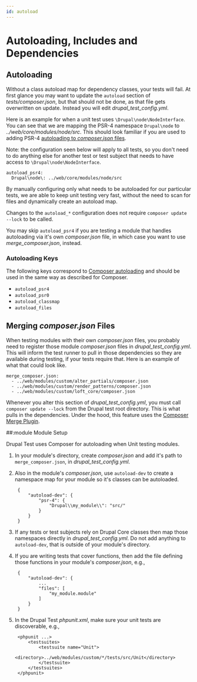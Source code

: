```yaml
---
id: autoload
---
```

# Autoloading, Includes and Dependencies

## Autoloading

Without a class autoload map for dependency classes, your tests will fail.  At first glance you may want to update the `autoload` section of _tests/composer.json_, but that should not be done, as that file gets overwritten on update.  Instead you will edit _drupal_test_config.yml_.

Here is an example for when a unit test uses `\Drupal\node\NodeInterface`.  You can see that we are mapping the PSR-4 namespace `Drupal\node` to _../web/core/modules/node/src_.  This should look familiar if you are used to adding PSR-4 [autoloading to _composer.json_ files](https://getcomposer.org/doc/04-schema.md#autoload).

Note: the configuration seen below will apply to all tests, so you don't need to do anything else for another test or test subject that needs to have access to `\Drupal\node\NodeInterface`.

    autoload_psr4:
      Drupal\node\: ../web/core/modules/node/src

By manually configuring only what needs to be autoloaded for our particular tests, we are able to keep unit testing very fast, without the need to scan for files and dynamically create an autoload map. 

Changes to the `autoload_*` configuration does not require `composer update --lock` to be called.

You may skip `autoload_psr4` if you are testing a module that handles autoloading via it's own _composer.json_ file, in which case you want to use _merge_composer.json_, instead.

### Autoloading Keys

The following keys correspond to [Composer autoloading](https://getcomposer.org/doc/04-schema.md#autoload) and should be used in the same way as described for Composer.

* `autoload_psr4`
* `autoload_psr0`
* `autoload_classmap` 
* `autoload_files`

## Merging _composer.json_ Files

When testing modules with their own _composer.json_ files, you probably need to register those module _composer.json_ files in _drupal_test_config.yml_.  This will inform the test runner to pull in those dependencies so they are available during testing, if your tests require that.  Here is an example of what that could look like.

    merge_composer.json:
      - ../web/modules/custom/alter_partials/composer.json
      - ../web/modules/custom/render_patterns/composer.json
      - ../web/modules/custom/loft_core/composer.json

Whenever you alter this section of _drupal_test_config.yml_, you must call `composer update --lock` from the Drupal test root directory.  This is what pulls in the dependencies.  Under the hood, this feature uses the [Composer Merge Plugin](https://github.com/wikimedia/composer-merge-plugin).

##:module Module Setup

Drupal Test uses Composer for autoloading when Unit testing modules.

1. In your module's directory, create _composer.json_ and add it's path to `merge_composer.json`, in _drupal_test_config.yml_.
1. Also in the module's _composer.json_, use `autoload-dev` to create a namespace map for your module so it's classes can be autoloaded.

        {
            "autoload-dev": {
                "psr-4": {
                    "Drupal\\my_module\\": "src/"
                }
            }
        }

1. If any tests or test subjects rely on Drupal Core classes then map those namespaces directly in _drupal_test_config.yml_.  Do not add anything to `autoload-dev`, that is outside of your module's directory.
1. If you are writing tests that cover functions, then add the file defining those functions in your module's _composer.json_, e.g.,

        {
            "autoload-dev": {
                ...
                "files": [
                    "my_module.module"
                ]
            }
        }        

1. In the Drupal Test _phpunit.xml_, make sure your unit tests are discoverable, e.g.,

        <phpunit ...>
            <testsuites>
                <testsuite name="Unit">
                    <directory>../web/modules/custom/*/tests/src/Unit</directory>
                </testsuite>
            </testsuites>
        </phpunit>      

